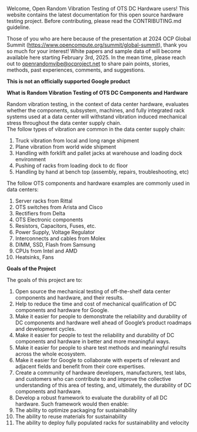 Welcome, Open Random Vibration Testing of OTS DC Hardware users! This website contains the latest documentation for this open source hardware testing project. Before contributing, please read the CONTRIBUTING.md guideline.

Those of you who are here because of the presentation at 2024 OCP Global Summit (https://www.opencompute.org/summit/global-summit), thank you so much for your interest!  White papers and sample data of will become available here starting February 3rd, 2025.  In the mean time, please reach out to openrandomvibe@ocproject.net to share pain points, stories, methods, past experiences, comments, and suggestions.

**This is not an officially supported Google product**

**What is Random Vibration Testing of OTS DC Components and Hardware**

Random vibration testing, in the context of data center hardware, evaluates whether the components, subsystem, machines, and fully integrated rack systems used at a data center will withstand vibration induced mechanical stress throughout the data center supply chain.  
The follow types of vibration are common in the data center supply chain:

1. Truck vibration from local and long range shipment
2. Plane vibration from world wide shipment
3. Handling with forklift and pallet jacks at warehouse and loading dock environment
4. Pushing of racks from loading dock to dc floor
5. Handling by hand at bench top (assembly, repairs, troubleshooting, etc)

The follow OTS components and hardware examples are commonly used in data centers:

1. Server racks from Rittal
2. OTS switches from Arista and Cisco
3. Rectifiers from Delta
4. OTS Electronic components
5. Resistors, Capacitors, Fuses, etc.
6. Power Supply, Voltage Regulator
7. Interconnects and cables from Molex
8. DIMM, SSD, Flash from Samsung
9. CPUs from Intel and AMD
10. Heatsinks, Fans

**Goals of the Project**

The goals of this project are to:

1. Open source the mechanical testing of off-the-shelf data center components and hardware, and their results.
2. Help to reduce the time and cost of mechanical qualification of DC components and hardware for Google.
3. Make it easier for people to demonstrate the reliability and durability of DC components and hardware well ahead of Google’s product roadmaps and development cycles.
4. Make it easier for people to test the reliability and durability of DC components and hardware in better and more meaningful ways.
5. Make it easier for people to share test methods and meaningful results across the whole ecosystem.
6. Make it easier for Google to collaborate with experts of relevant and adjacent fields and benefit from their core expertises.
7. Create a community of hardware developers, manufacturers, test labs, and customers who can contribute to and improve the collective understanding of this area of testing, and, ultimately, the durability of DC components and hardware.
8. Develop a robust framework to evaluate the durability of all DC hardware.  Such framework would then enable:
9. The ability to optimize packaging for sustainability 
10. The ability to reuse materials for sustainability
11. The ability to deploy fully populated racks for sustainability and velocity
